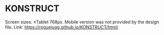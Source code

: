 # KONSTRUCT
Screen sizes: ≥Tablet 768px. Mobile version was not provided by the design file. Link: https://roguejugg.github.io/KONSTRUCT/html/
